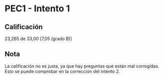 # PEC1 - Intento 1

## Calificación

23,265 de 33,00 [7,05 (grado B)]

## Nota

La calificación no es justa, ya que hay preguntas que están mal corregidas. Esto se puede comprobar en la corrección del intento 2.